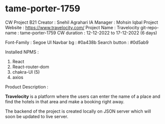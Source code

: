# tame-porter-1759
CW Project B21
Creator : Snehil Agrahari
IA Manager : Mohsin Iqbal 
Project Website : https://www.travelocity.com/
Project Name : Travelocity
git-repo-name : tame-porter-1759
CW duration : 12-12-2022 to 17-12-2022 (6 days)


Font-Family : Segoe UI
Navbar bg : #0a438b
Search button : #0d5ab9


Installed NPMS :

1. React
2. React-router-dom
3. chakra-UI (5)
4. axios

Product Description : 

<b>Travelocity </b> is a platform where the users can enter the name of a place and find the hotels in that area and make a booking right away.<br/>

The backend of the project is created locally on JSON server which will soon be updated to live server.


